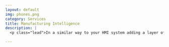 ```yaml
---
layout: default
img: phones.png
category: Services
title: Manufacturing Intelligence
description: |
  <p class="lead">In a similar way to your HMI system adding a layer of intelligence to your automated systems, a <a target="_blank" href="http://corsosystems.com/mes">Manufacturing Execution System (MES)</a> enables you to make even smarter decisions. MES systems turn your data into useful information enabling you to directly correlate things like energy usage, inventory, and quality to real-time process conditions. Using this information allows you to fully understand your process and how it can be optimized to reach its highest potential.</p>

---
```

